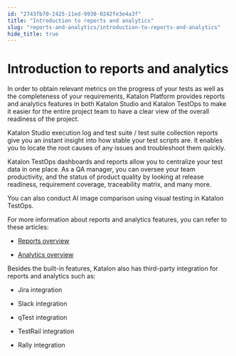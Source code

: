 ```yaml
---
id: "2743fb70-2425-11ed-9930-0242fe3e4a3f"
title: "Introduction to reports and analytics"
slug: "reports-and-analytics/introduction-to-reports-and-analytics"
hide_title: true
---
```


# <a id="concept-5177" class="anchor_top_offset"/><a id="ariaid-title1" class="anchor_top_offset"/>Introduction to reports and analytics

<p xmlns="http://www.w3.org/1999/xhtml" className="p">In order to obtain relevant metrics on the progress of your tests as well as the completeness of your requirements, <span className="ph">Katalon Platform</span> provides reports and analytics features in both <span className="ph">Katalon Studio</span> and <span className="ph">Katalon TestOps</span> to make it easier for the entire project team to have a clear view of the overall readiness of the project.</p> 
<p xmlns="http://www.w3.org/1999/xhtml" className="p"><span className="ph">Katalon Studio</span> execution log and test suite / test suite collection reports give you  an instant insight into how stable your test scripts are. It enables you to  locate the root causes of any issues and troubleshoot them quickly.</p> 
<p xmlns="http://www.w3.org/1999/xhtml" className="p"><span className="ph">Katalon TestOps</span> dashboards and reports allow you to centralize your test  data in one place. As a QA manager, you can oversee your team productivity, and the status of product quality by looking at release readiness, requirement coverage, traceability matrix, and many more. </p> 
<p xmlns="http://www.w3.org/1999/xhtml" className="p">You can also conduct AI image comparison using visual testing in <span className="ph">Katalon TestOps</span>.</p> 
<div xmlns="http://www.w3.org/1999/xhtml" className="p">For more information about  reports and analytics features, you can refer to these articles:<ul className="ul"><li className="li"><p className="p"><a className="xref" href="/docs/reports-and-analytics/reports/reports-overview">Reports overview</a></p></li><li className="li"><p className="p"><a className="xref" href="/docs/reports-and-analytics/analytics/analytics-overview">Analytics overview</a></p></li></ul></div>
<div xmlns="http://www.w3.org/1999/xhtml" className="p">Besides the built-in features, Katalon also has third-party integration for reports and analytics such as:<ul className="ul"><li className="li"><p className="p">Jira integration</p></li><li className="li"><p className="p">Slack integration</p></li><li className="li"><p className="p">qTest integration</p></li><li className="li"><p className="p">TestRail integration</p></li><li className="li"><p className="p">Rally integration</p></li></ul></div>
